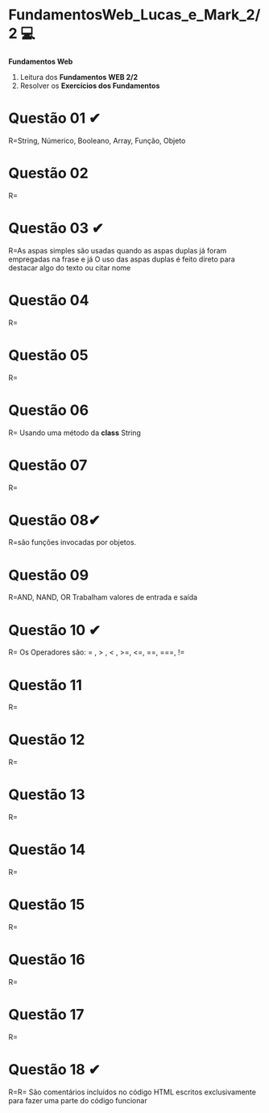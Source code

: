 # FundamentosWeb_Lucas_e_Mark_2/2 💻
**Fundamentos Web**
1. Leitura dos **Fundamentos WEB 2/2**
2. Resolver os **Exercícios dos Fundamentos** 

# Questão 01 ✔
R=String, Númerico, Booleano, Array, Função, Objeto
# Questão 02
R=
# Questão 03 ✔
R=As aspas simples são usadas quando as aspas duplas já foram empregadas na frase e já
 O uso das aspas duplas é feito direto para destacar algo do texto ou citar nome 
# Questão 04
R=
# Questão 05
R=
# Questão 06
R= Usando uma método da **class** String 
# Questão 07
R=
# Questão 08✔
R=são funções invocadas por objetos.
# Questão 09
R=AND, NAND, OR
Trabalham valores de entrada e saída
# Questão 10 ✔
R= Os Operadores são: = , > , < , >=, <=, ==, ===, != 
# Questão 11
R=
# Questão 12 
R=
# Questão 13
R=
# Questão 14
R=
# Questão 15
R=
# Questão 16
R=
# Questão 17
R=
# Questão 18 ✔
R=R= São comentários incluídos no código HTML escritos exclusivamente para fazer uma parte do código funcionar 
